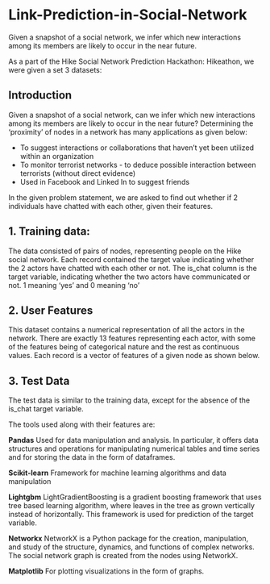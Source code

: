 # Link-Prediction-in-Social-Network
Given a snapshot of a social network,  we infer which new interactions among its members are likely to occur in the near future.

As a part of  the Hike Social Network Prediction Hackathon: Hikeathon, we were given a set 3 datasets:

## Introduction

Given a snapshot of a social network, can we infer which new interactions among its members are likely to occur in the near future?
Determining the ‘proximity’ of nodes in a network has many applications as given below:
- To suggest interactions or collaborations that haven’t yet been utilized within an organization
- To monitor terrorist networks - to deduce possible interaction between terrorists (without direct evidence) 
- Used in Facebook and Linked In to suggest friends

In the given problem statement, we are asked to find out whether if 2 individuals have  chatted with each other, given their features.


## 1.   Training data:
The data consisted of pairs of nodes, representing people on the Hike social network. 
Each record contained the target value indicating whether the 2 actors have chatted with each other or not.
The is_chat column is the target variable, indicating whether the two actors have communicated or not. 1 meaning ‘yes’ and 0 meaning ‘no’


##  2.   User Features
This dataset contains a numerical representation of all the actors in the network.
There are exactly 13 features representing each actor, with some of the features being of categorical nature and the rest as continuous values.
Each record is a vector of features of a given node as shown below.

## 3.    Test Data
The test data is similar to the training data, except for the absence of the is_chat target variable.


The tools used along with their features are:

**Pandas**	Used for data manipulation and analysis. In particular, it offers data structures and operations for manipulating numerical tables and time series and for storing the data in the form of dataframes.

**Scikit-learn**	Framework for machine learning algorithms and data manipulation

**Lightgbm**	LightGradientBoosting is a gradient boosting framework that uses tree based learning algorithm, where leaves in the tree as grown vertically instead of horizontally. This framework is used for prediction of the target variable.

**Networkx**	NetworkX is a Python package for the creation, manipulation, and study of the structure, dynamics, and functions of complex networks. The social network graph is created from the nodes using NetworkX.

**Matplotlib**	For plotting visualizations in the form of graphs.

